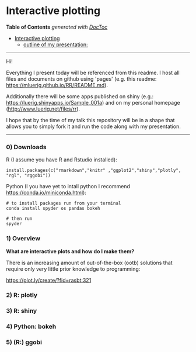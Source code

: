 
# Interactive plotting

<!-- START doctoc generated TOC please keep comment here to allow auto update -->
<!-- DON'T EDIT THIS SECTION, INSTEAD RE-RUN doctoc TO UPDATE -->
**Table of Contents**  *generated with [DocToc](https://github.com/thlorenz/doctoc)*

- [Interactive plotting](#interactive-plotting)
  - [outline of my presentation:](#outline-of-my-presentation)

<!-- END doctoc generated TOC please keep comment here to allow auto update -->

---

Hi!

Everything I present today will be referenced from this readme. I host all files and documents on github using 'pages' (e.g. this readme: https://mluerig.github.io/RR/README.md).

Additionally there will be some apps published on shiny (e.g.: https://luerig.shinyapps.io/Sample_001a) and on my personal homepage (http://www.luerig.net/files/rr). 

I hope that by the time of my talk this repository will be in a shape that allows you to simply fork it and run the code along with my presentation.

---
### 0) Downloads

R (I assume you have R and Rstudio installed):        
```
install.packages(c("rmarkdown","knitr" ,"ggplot2","shiny","plotly", "rgl", "rggobi"))
```

Python (I you have yet to intall python I recommend https://conda.io/miniconda.html):
```
# to install packages run from your terminal
conda install spyder os pandas bokeh

# then run 
spyder
```

### 1) Overview

**What are interactive plots and how do I make them?**

There is an increasing amount of out-of-the-box (ootb) solutions that require only very little prior knowledge to programming:

https://plot.ly/create/?fid=rasbt:321

### 2) R: plotly

### 3) R: shiny

### 4) Python: bokeh

### 5) (R:) ggobi



